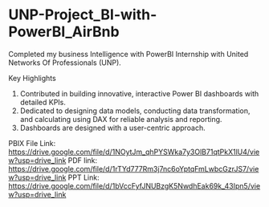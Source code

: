 # UNP-Project_BI-with-PowerBI_AirBnb

Completed my business Intelligence with PowerBI Internship with United Networks Of Professionals (UNP).

Key Highlights
1. Contributed in building innovative, interactive Power BI dashboards with detailed KPIs.
2. Dedicated to designing data models, conducting data transformation, and calculating using DAX for reliable analysis and reporting.
3. Dashboards are designed with a user-centric approach.

PBIX File Link: https://drive.google.com/file/d/1NOytJm_qhPYSWka7y3OlB71qtPkX1lU4/view?usp=drive_link
PDF link: https://drive.google.com/file/d/1rTYd777Rm3j7nc6oYptqFmLwbcGzrJS7/view?usp=drive_link
PPT Link: https://drive.google.com/file/d/1bVccFyfJNUBzgK5NwdhEak69k_43Ipn5/view?usp=drive_link  
